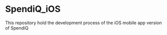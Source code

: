 # SpendiQ_iOS
This repository hold the development process of the iOS mobile app version of SpendiQ
